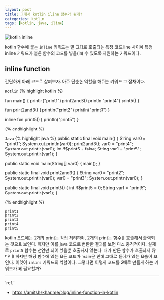 ```yaml
---
layout: post
title: 그래서 kotlin iline 함수가 뭔데?
categories: kotlin
tags: [kotlin, java, iline]
---
```


![kotlin inline]({{site.url}}/assets/images/kotlin-inline-01.png )

kotlin 함수에 붙는 `inline` 키워드는 말 그대로 호출되는 특정 코드 line 사이에 특정 inline 키워드가 붙은 함수의 코드를 넣을(in) 수 있도록 지원하는 키워드이다.

## inline function

간단하게 아래 코드로 살펴보자. 아주 단순한 역할을 해주는 키워드 그 잡채이다.


`Kotlin`
{% highlight kotlin %}

fun main() {
    println("print1")
    print2and3()
    println("print4")
    print5()
}

fun print2and3() {
    println("print2")
    println("print3")
}

inline fun print5() {
    println("print5")
}

{% endhighlight %}

`Java`
{% highlight java %}
public static final void main() {
    String var0 = "print1";
    System.out.println(var0);
    print2and3();
    var0 = "print4";
    System.out.println(var0);
    int $i$f$print5 = false;
    String var1 = "print5";
    System.out.println(var1);
}

public static void main(String[] var0) {
    main();
}

public static final void print2and3() {
    String var0 = "print2";
    System.out.println(var0);
    var0 = "print3";
    System.out.println(var0);
}

public static final void print5() {
    int $i$f$print5 = 0;
    String var1 = "print5";
    System.out.println(var1);
}

{% endhighlight %}

```
print1
print2
print3
print4
print5
```

kotlin 코드에는 2개의 print는 직접 처리하며, 2개의 print는 함수를 호출해서 출력되는 것으로 보인다. 하지만 이를 java 코드로 변환한 결과를 보면 다소 충격적이다. 실제로 `print5` 함수는 선언만 되어 있을뿐 호출하지 않는다. 내가 만든 함수가 호출되지 않다니! 하지만 해당 함수에 있는 모든 코드가 main문 안에 그대로 들어가 있는 모습이 보인다. 이것이 `inline` 키워드의 역할이다. 그렇다면 이렇게 코드를 2배로 만들게 하는 키워드가 왜 필요할까?

<hr>
`ref.`

* <https://amitshekhar.me/blog/inline-function-in-kotlin>